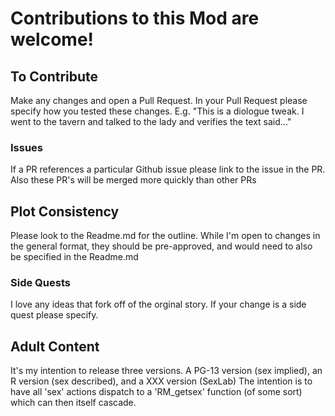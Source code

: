 # Contributions to this Mod are welcome!

## To Contribute
Make any changes and open a Pull Request.  In your Pull Request please specify how you tested these changes.  E.g.
"This is a diologue tweak.  I went to the tavern and talked to the lady and verifies the text said..."

### Issues
If a PR references a particular Github issue please link to the issue in the PR.  Also these PR's will be merged more quickly than other PRs

## Plot Consistency
Please look to the Readme.md for the outline.  While I'm open to changes in the general format, they should be pre-approved, and would need to also be specified in the Readme.md

### Side Quests
I love any ideas that fork off of the orginal story.  If your change is a side quest please specify.

## Adult Content
It's my intention to release three versions.  A PG-13 version (sex implied), an R version (sex described), and a XXX version (SexLab)
The intention is to have all 'sex' actions dispatch to a 'RM_getsex' function (of some sort) which can then itself cascade.


